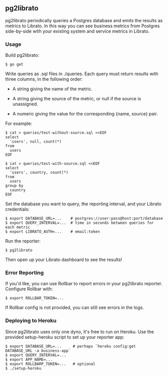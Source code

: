 ## pg2librato

pg2librato periodically queries a Postgres database and emits the results
as metrics to Librato. In this way you can see business metrics from
Postgres side-by-side with your existing system and service metrics in
Librato.

### Usage

Build pg2librato:

```
$ go get
```

Write queries as .sql files in ./queries. Each query must return results
with three columns, in the following order:

* A string giving the name of the metric.

* A string giving the source of the metric, or null if the source is
  unassigned.

* A numeric giving the value for the corresponding {name, source} pair.
 
For example:

```
$ cat > queries/test-without-source.sql <<EOF
select
  'users', null, count(*)
from
  users
EOF

$ cat > queries/test-with-source.sql <<EOF
select
  'users', country, count(*)
from
  users
group by
  country
EOF
```

Set the database you want to query, the reporting interval, and your
Librato credentials:

```console
$ export DATABASE_URL=...    # postgres://user:pass@host:port/database
$ export QUERY_INTERVAL=...  # time in seconds between queries for each metric
$ export LIBRATO_AUTH=...    # email:token
```

Run the reporter:

```
$ pg2librato
```

Then open up your Librato dashboard to see the results!

### Error Reporting

If you'd like, you can use Rollbar to report errors in your pg2librato
reporter. Configure Rollbar with:

```
$ export ROLLBAR_TOKEN=...
```

If Rollbar config is not provided, you can still see errors in the logs.

### Deploying to Heroku

Since pg2librato uses only one dyno, it's free to run on Heroku. Use the
provided setup-heroku script to set up your reporter app:

```
$ export DATABASE_URL=...     # perhaps `heroku config:get DATABASE_URL -a business-app`
$ export QUERY_INTERVAL=...
$ export APP_NAME=...
$ export ROLLBARP_TOKEN=...   # optional
$ ./setup-heroku
```
